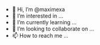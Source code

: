 - 👋 Hi, I’m @maximexa
- 👀 I’m interested in ...
- 🌱 I’m currently learning ...
- 💞️ I’m looking to collaborate on ...
- 📫 How to reach me ...

<!---
maximexa/maximexa is a ✨ special ✨ repository because its `README.md` (this file) appears on your GitHub profile.
You can click the Preview link to take a look at your changes.
--->
